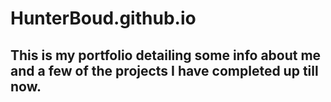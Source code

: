 # HunterBoud.github.io
## This is my portfolio detailing some info about me and a few of the projects I have completed up till now.
